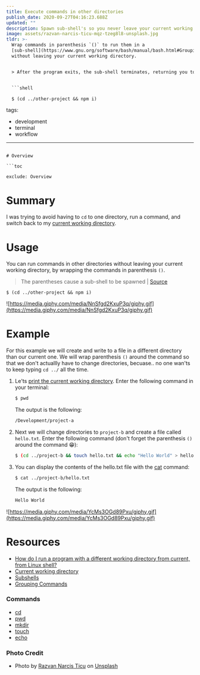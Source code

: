 ```yaml
---
title: Execute commands in other directories
publish_date: 2020-09-27T04:16:23.688Z
updated: ""
description: Spawn sub-shell's so you never leave your current working directory.
image: assets/razvan-narcis-ticu-mqz-tzeg8l8-unsplash.jpg
tldr: >-
  Wrap commands in parenthesis `()` to run them in a
  [sub-shell](https://www.gnu.org/software/bash/manual/bash.html#Grouping-Commands)
  without leaving your current working directory. 


  > After the program exits, the sub-shell terminates, returning you to your prompt of the parent shell, in the directory you started from. | [Source](https://stackoverflow.com/questions/786376/how-do-i-run-a-program-with-a-different-working-directory-from-current-from-lin/786419#786419)


  ```shell

  $ (cd ../other-project && npm i)

  ```
tags:
  - development
  - terminal
  - workflow
---
```

# Overview

```toc

exclude: Overview

```

# Summary

I was trying to avoid having to `cd` to one directory, run a command, and switch back to my [current working directory](https://shapeshed.com/unix-pwd/).

# Usage

You can run commands in other directories without leaving your current working directory, by wrapping the commands in parenthesis `()`.

> The parentheses cause a sub-shell to be spawned | [Source](https://stackoverflow.com/a/786419/14342613)

```shell
$ (cd ../other-project && npm i)
```

![https://media.giphy.com/media/NnSfgd2KxuP3q/giphy.gif](https://media.giphy.com/media/NnSfgd2KxuP3q/giphy.gif)

# Example

For this example we will create and write to a file in a different directory than our current one. We will wrap parenthesis `()` around the command so that we don't actuallly have to change directories, becuase.. no one wan'ts to keep typing `cd ../` all the time.

1. Le'ts [print the current working directory](https://linuxize.com/post/current-working-directory/#pwd-command). Enter the following command in your terminal:

   ```bash
   $ pwd
   ```

   The output is the following:

   ```bash
   /Development/project-a
   ```

2. Next we will change directories to `project-b` and create a file called `hello.txt`. Enter the following command (don't forget the parenthesis `()` around the command 😁):

   ```bash
   $ (cd ../project-b && touch hello.txt && echo "Hello World" > hello.txt)
   ```

3. You can display the contents of the hello.txt file with the [cat](https://linuxize.com/post/linux-cat-command/) command:

   ```bash
   $ cat ../project-b/hello.txt
   ```

   The output is the following:

   ```bash
   Hello World
   ```

![https://media.giphy.com/media/YcMs3OGd89Pxu/giphy.gif](https://media.giphy.com/media/YcMs3OGd89Pxu/giphy.gif)

# Resources

- [How do I run a program with a different working directory from current, from Linux shell?](https://stackoverflow.com/questions/786376/how-do-i-run-a-program-with-a-different-working-directory-from-current-from-lin/786419#786419)
- [Current working directory](https://shapeshed.com/unix-pwd/)
- [Subshells](https://tldp.org/LDP/abs/html/subshells.html#:~:text=A%20subshell%20is%20a%20separate,process%20a%20list%20of%20commands.)
- [Grouping Commands](https://www.gnu.org/software/bash/manual/bash.html#Grouping-Commands)

### Commands

- [cd](https://linuxize.com/post/linux-cd-command/)
- [pwd](https://linuxize.com/post/current-working-directory/#pwd-command)
- [mkdir](https://linuxize.com/post/how-to-create-directories-in-linux-with-the-mkdir-command/)
- [touch](https://linuxize.com/post/linux-touch-command/)
- [echo](https://linuxize.com/post/echo-command-in-linux-with-examples/)

### Photo Credit

- Photo by [Razvan Narcis Ticu](https://unsplash.com/@ticurazvannarcis?utm_source=unsplash&utm_medium=referral&utm_content=creditCopyText) on [Unsplash](https://unsplash.com/)
